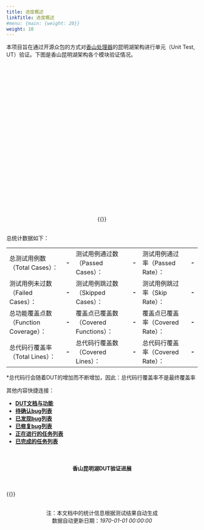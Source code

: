 ```yaml
---
title: 进度概述
linkTitle: 进度概述
#menu: {main: {weight: 20}}
weight: 10
---
```


<script src="../js/echarts.min.js"></script>
<script src="../js/chart_meta.js"></script>
<script>
function update_charts(data_url){
    show_meta_chart("meta_chart", data_url)
    updateDUTestStatus(data_url)
}
</script>

本项目旨在通过开源众包的方式对[香山处理器](https://github.com/OpenXiangShan/XiangShan)的昆明湖架构进行单元（Unit Test, UT）验证。下图是香山昆明湖架构各个模块验证情况。

<div id="meta_chart" style="width: 100%;height:400px;"></div>
<div style="text-align: center; width: 100%;">
{{<list-report  baseurl="../data/reports" label="当前版本：" detail="查看测试报告" id="index" onchange="update_charts">}}
</div>
<br>

总统计数据如下：

<table>
    <ol>
    <tr>
        <td>总测试用例数（Total Cases）：</td>
        <td  style="text-align: left; font-weight: bold;"><em id="em_id_report_cases_toal">-</em></td>
        <td>测试用例通过数（Passed Cases）：</td>
        <td  style="text-align: left; font-weight: bold;"><em id="em_id_report_cases_pass">-</em></td>
        <td>测试用例通过率（Passed Rate）：</td>
        <td  style="text-align: left; font-weight: bold;"><em id="em_id_report_cases_prate">-</em></td>
    </tr>
    <tr>
        <td>测试用例未过数（Failed Cases）：</td>
        <td  style="text-align: left; font-weight: bold;"><em id="em_id_report_cases_fail">-</em></td>
        <td>测试用例跳过数（Skipped Cases）：</td>
        <td  style="text-align: left; font-weight: bold;"><em id="em_id_report_cases_skip">-</em></td>
        <td>测试用例跳过率（Skip Rate）：</td>
        <td  style="text-align: left; font-weight: bold;"><em id="em_id_report_cases_srate">-</em></td>
    </tr>
    <tr>
        <td>总功能覆盖点数（Function Coverage）：</td>
        <td  style="text-align: left; font-weight: bold;"><em id="em_id_report_function_total">-</em></td>
        <td>覆盖点已覆盖数（Covered Functions）：</td>
        <td  style="text-align: left; font-weight: bold;"><em id="em_id_report_function_cover">-</em></td>
        <td>覆盖点已覆盖率（Covered Rate）：</td>
        <td  style="text-align: left; font-weight: bold;"><em id="em_id_report_function_rate">-</em></td>
    </tr>
    <tr>
        <td>总代码行覆盖率（Total Lines）：</td>
        <td  style="text-align: left; font-weight: bold;"><em id="em_id_report_line_total">-</em></td>
        <td>总代码行覆盖数（Covered Lines）：</td>
        <td  style="text-align: left; font-weight: bold;"><em id="em_id_report_line_cover">-</em></td>
        <td>总代码行覆盖率（Covered Rate）：</td>
        <td  style="text-align: left; font-weight: bold;"><em id="em_id_report_line_rate">-</em></td>
    </tr>
    </ol>
</table>

*总代码行会随着DUT的增加而不断增加，因此：总代码行覆盖率不是最终覆盖率


其他内容快捷连接：

- **[DUT文档与功能](https://open-verify.cc/UnityChipForXiangShan/docs/98_ut/)**
- **[待确认bug列表](https://github.com/XS-MLVP/UnityChipForXiangShan/labels/bug%20need%20to%20confirm)**
- **[已发现bug列表](https://github.com/XS-MLVP/UnityChipForXiangShan/labels/bug%20confirmed)**
- **[已修复bug列表](https://github.com/XS-MLVP/UnityChipForXiangShan/labels/bug%20fixed)**
- **[正在进行的任务列表](https://xs-mlvp.github.io/crowdsourcing/kunming_lake)**
- **[已完成的任务列表](https://xs-mlvp.github.io/crowdsourcing/kunming_lake)**

<br>
<div style="text-align: center; width: 100%;">
<h4 id="testmap">香山昆明湖DUT验证进展</h4>
</div>
<br>

{{<list-dut-test-status>}}

<div style="text-align: center; width: 100%;">
<br>
注：本文档中的统计信息根据测试结果自动生成<br>
数据自动更新日期：<em id="em_id_report_date">1970-01-01 00:00:00</em>
</div>
